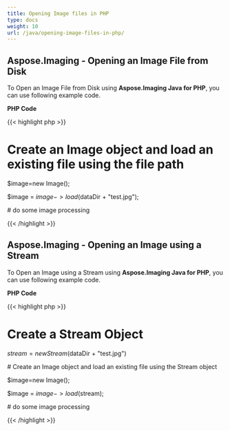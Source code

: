 ```yaml
---
title: Opening Image files in PHP
type: docs
weight: 10
url: /java/opening-image-files-in-php/
---
```


## **Aspose.Imaging - Opening an Image File from Disk**
To Open an Image File from Disk using **Aspose.Imaging Java for PHP**, you can use following example code.

**PHP Code**

{{< highlight php >}}

 # Create an Image object and load an existing file using the file path

$image=new Image();

$image = $image->load($dataDir + "test.jpg");

\# do some image processing

{{< /highlight >}}
## **Aspose.Imaging - Opening an Image using a Stream**
To Open an Image using a Stream using **Aspose.Imaging Java for PHP**, you can use following example code.

**PHP Code**

{{< highlight php >}}

 # Create a Stream Object

$stream = new Stream($dataDir + "test.jpg")

\# Create an Image object and load an existing file using the Stream object

$image=new Image();

$image = $image->load($stream);

\# do some image processing

{{< /highlight >}}

